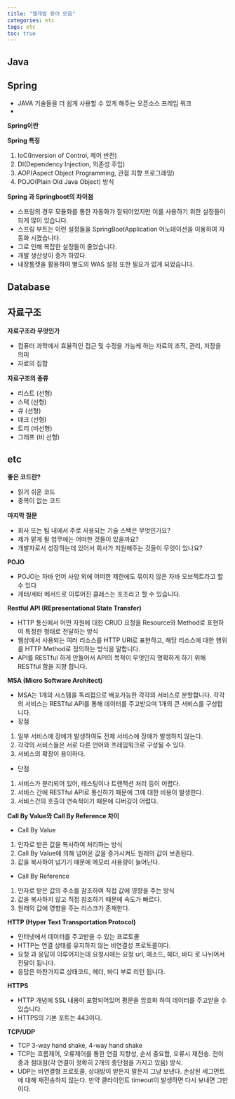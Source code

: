 ```yaml
---
title: "웹개발 용어 모음"
categories: etc
tags: etc
toc: true
---
```


## Java 


## Spring
- JAVA 기술들을 더 쉽게 사용할 수 있게 해주는 오픈소스 프레임 워크
- 

**Spring이란**

**Spring 특징**
1. IoC(Inversion of Control, 제어 반전)
2. DI(Dependency Injection, 의존성 주입)
3. AOP(Aspect Object Programming, 관점 지향 프로그래밍)
4. POJO(Plain Old Java Object) 방식


**Spring 과 Springboot의 차이점**
- 스프링의 경우 모듈화를 통한 자동화가 잘되어있지만 이를 사용하기 위한 설정들이 되게 많이 있습니다.
- 스프링 부트는 이런 설정들을 SpringBootApplication 어노테이션을 이용하여 자동화 시켰습니다.
- 그로 인해 복잡한 설정들이 줄었습니다. 
- 개발 생산성이 증가 하였다.
- 내장톰캣을 활용하여 별도의 WAS 설정 또한 필요가 없게 되었습니다.



## Database


## 자료구조
**자료구조라 무엇인가**
- 컴퓨터 과학에서 효율적인 접근 및 수정을 가능케 하는 자료의 조직, 관리, 저장을 의미
- 자료의 집합

**자료구조의 종류**
- 리스트 (선형)
- 스택 (선형)
- 큐 (선형)
- 데크 (선형)
- 트리 (비선형)
- 그래프 (비 선형)


## etc
**좋은 코드란?**
- 읽기 쉬운 코드
- 중복이 없는 코드

**마지막 질문**
- 회사 또는 팀 내에서 주로 사용되는 기술 스택은 무엇인가요?
- 제가 맡게 될 업무에는 어떠한 것들이 있을까요?
- 개발자로서 성장하는데 있어서 회사가 지원해주는 것들이 무엇이 있나요?

**POJO**
- POJO는 자바 언어 사양 외에 어떠한 제한에도 묶이지 않은 자바 오브젝트라고 할 수 있다
- 게터/세터 메서드로 이루어진 클레스는 포조라고 할 수 있습니다.


**Restful API (REpresentational State Transfer)**
- HTTP 통신에서 어떤 자원에 대한 CRUD 요청을 Resource와 Method로 표현하여 특정한 형태로 전달하는 방식
- 웹상에서 사용되는 여러 리소스를 HTTP URI로 표현하고, 해당 리소스에 대한 행위를 HTTP Method로 정의하는 방식을 말합니다.
- API를 RESTful 하게 만들어서 API의 목적이 무엇인지 명확하게 하기 위해 RESTful 함을 지향 합니다.

**MSA (Micro Software Architect)**
- MSA는 1개의 시스템을 독리접으로 배포가능한 각각의 서비스로 분할합니다. 각각의 서비스는 RESTful API를 통해 데이터를 주고받으며 1개의 큰 서비스를 구성합니다.
- 장점
1. 일부 서비스에 장애가 발생하여도 전체 서비스에 장애가 발생하지 않는다.
2. 각각의 서비스들은 서로 다른 언어와 프레임워크로 구성될 수 있다.
3. 서비스의 확장이 용이하다.
- 단점
1. 서비스가 분리되어 있어, 테스팅이나 트랜잭션 처리 등이 어렵다.
2. 서비스 간에 RESTful API로 통신하기 때문에 그에 대한 비용이 발생한다.
3. 서비스간의 호출이 연속적이기 때문에 디버깅이 어렵다.

**Call By Value와 Call By Reference 차이**
- Call By Value
1. 인자로 받은 값을 복사하여 처리하는 방식
2. Call By Value에 의해 넘어온 값을 증가시켜도 원래의 값이 보존된다.
3. 값을 복사하여 넘기기 때문에 메모리 사용량이 늘어난다.

- Call By Reference
1. 인자로 받은 값의 주소를 참조하여 직접 값에 영향을 주는 방식
2. 값을 복사하지 않고 직접 참조하기 때문에 속도가 빠르다.
3. 원래의 값에 영향을 주는 리스크가 존재한다.


**HTTP (Hyper Text Transportation Protocol)**
- 인터넷에서 데이터를 주고받을 수 있는 프로토콜
- HTTP는 연결 상태를 유지하지 않는 비연결성 프로토콜이다.
- 요청 과 응답이 이루어지는데 요청시에는 요청 url, 메소드, 헤더, 바디 로 나뉘어서 전달이 됩니다.
- 응답은 마찬가지로 상태코드, 헤더, 바디 부로 리턴 됩니다.

**HTTPS**
- HTTP 개념에 SSL 내용이 포함되어있어 평문을 암호화 하여 데이터를 주고받을 수 있습니다.
- HTTPS의 기본 포트는 443이다.

**TCP/UDP**
- TCP 3-way hand shake, 4-way hand shake
- TCP는 흐름제어, 오류제어를 통한 연결 지향성, 순서 중요함, 오류시 재전송. 전이중과 점대점(각 연결이 정확히 2개의 종단점을 가지고 있음) 방식.
- UDP는 비연결형 프로토콜, 상대방이 받든지 말든지 그냥 보낸다. 손상된 세그먼트에 대해 재전송하지 않는다. 만약 클라이언트 timeout이 발생하면 다시 보내면 그만이다.